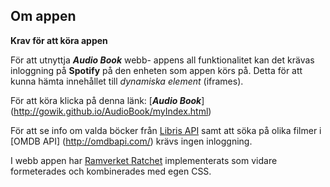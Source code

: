 ## Om appen

**Krav för att köra appen**

För att utnyttja **_Audio Book_** webb- appens all funktionalitet kan det krävas inloggning på **Spotify** på den enheten som appen körs på. Detta för att kunna hämta innehållet till _dynamiska element_ (iframes). 

För att köra klicka på denna länk: [**_Audio Book_**] (http://gowik.github.io/AudioBook/myIndex.html)

För att se info om valda böcker från [Libris API](http://librishelp.libris.kb.se/help/xsearch_swe.jsp?open=tech) samt att söka på olika filmer i [OMDB API] (http://omdbapi.com/) krävs ingen inloggning.

I webb appen har [Ramverket Ratchet](http://goratchet.com/) implementerats som vidare formeterades och kombinerades med egen CSS. 
